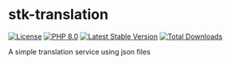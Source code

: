 # stk-translation

[![License](https://img.shields.io/badge/license-BSD-blue.svg)](https://opensource.org/licenses/BSD-3-Clause)
[![PHP 8.0](https://img.shields.io/badge/php-8.0-yellow.svg)](http://www.php.net)
[![Latest Stable Version](https://img.shields.io/packagist/v/mbretter/stk-translation.svg)](https://packagist.org/packages/mbretter/stk-translation)
[![Total Downloads](https://img.shields.io/packagist/dt/mbretter/stk-translation.svg)](https://packagist.org/packages/mbretter/stk-translation)

A simple translation service using json files

